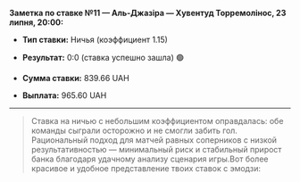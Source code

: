 **Заметка по ставке №11 — Аль-Джазіра — Хувентуд Торремолінос, 23 липня, 20:00:**

- **Тип ставки:** Ничья (коэффициент 1.15)
    
- **Результат:** 0:0 (ставка успешно зашла) 🟢
    
- **Сумма ставки:** 839.66 UAH
    
- **Выплата:** 965.60 UAH

---

> Ставка на ничью с небольшим коэффициентом оправдалась: обе команды сыграли осторожно и не смогли забить гол. Рациональный подход для матчей равных соперников с низкой результативностью — минимальный риск и стабильный прирост банка благодаря удачному анализу сценария игры.Вот более красивое и удобное представление твоих ставок с эмодзи: